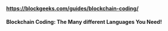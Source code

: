 #### https://blockgeeks.com/guides/blockchain-coding/
#### Blockchain Coding: The Many different Languages You Need!
